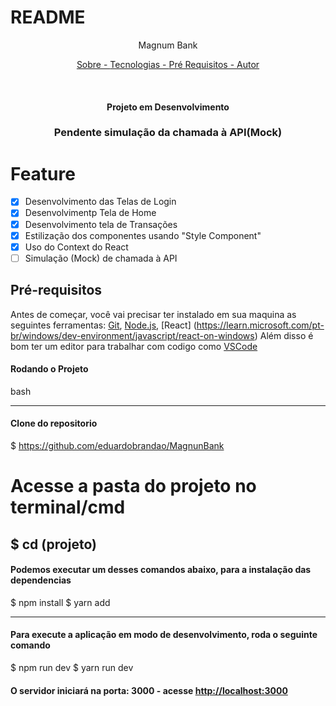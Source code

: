 # README

<P align="center"> Magnum Bank </p>

<p align="center">
    <a href="#sobre"> Sobre - </a>
    <a href="#tecnologias"> Tecnologias - </a>
    <a href="#pre-requisitos"> Pré Requisitos - </a>
    <a href="#autor"> Autor </a>
</p>

<br>

<h4 align="center"> Projeto em Desenvolvimento </h4>
<h3 align="center">Pendente simulação da chamada à API(Mock)</h3>

# Feature

- [x] Desenvolvimento das Telas de Login
- [x] Desenvolvimentp Tela de Home
- [x] Desenvolvimento tela de Transações
- [x] Estilização dos componentes usando "Style Component"
- [x] Uso do Context do React
- [ ] Simulação (Mock) de chamada à API 

## Pré-requisitos

Antes de começar, você vai precisar ter instalado em sua maquina as seguintes ferramentas:
[Git](https://git-scm.com), [Node.js](https://nodejs.org/en/), [React] (https://learn.microsoft.com/pt-br/windows/dev-environment/javascript/react-on-windows)
Além disso é bom ter um editor para trabalhar com codigo como [VSCode](https://code.visualstudio.com/)

#### Rodando o Projeto

bash

---

#### Clone do repositorio

$ https://github.com/eduardobrandao/MagnunBank

# Acesse a pasta do projeto no terminal/cmd

## $ cd (projeto)

#### Podemos executar um desses comandos abaixo, para a instalação das dependencias

$ npm install
$ yarn add

---

#### Para execute a aplicação em modo de desenvolvimento, roda o seguinte comando 

$ npm run dev
$ yarn run dev

#### O servidor iniciará na porta: 3000 - acesse <http://localhost:3000>
